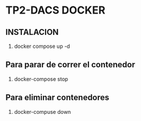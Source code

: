 # TP2-DACS DOCKER

## INSTALACION
1. docker compose up -d

## Para parar de correr el contenedor
1. docker-compose stop

## Para eliminar contenedores
1. docker-compuse down